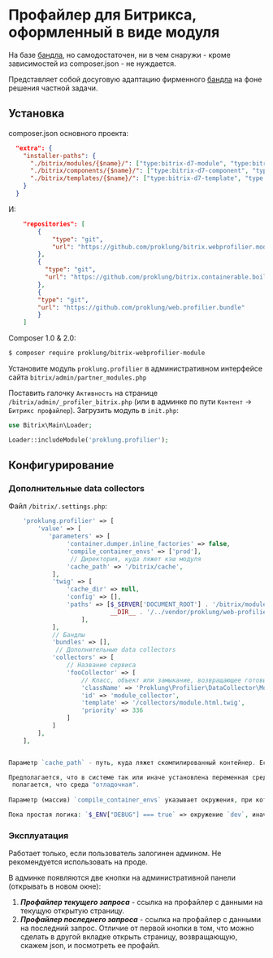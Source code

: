 # Профайлер для Битрикса, оформленный в виде модуля

На базе [бандла](https://github.com/ProklUng/web.profilier.bundle), но самодостаточен, ни в чем снаружи - кроме зависимостей из 
composer.json - не нуждается.

Представляет собой досуговую адаптацию фирменного [бандла](https://github.com/symfony/web-profiler-bundle) на фоне решения
 частной задачи.

## Установка

composer.json основного проекта:

```json
  "extra": {
    "installer-paths": {
      "./bitrix/modules/{$name}/": ["type:bitrix-d7-module", "type:bitrix-module"],
      "./bitrix/components/{$name}/": ["type:bitrix-d7-component", "type:bitrix-component"],
      "./bitrix/templates/{$name}/": ["type:bitrix-d7-template", "type:bitrix-theme"]
    }
  }
```

И:

```json
    "repositories": [
        {
            "type": "git",
            "url": "https://github.com/proklung/bitrix.webprofilier.module"
        },
        {
          "type": "git",
          "url": "https://github.com/proklung/bitrix.containerable.boilerplate"
        },
        {
        "type": "git",
        "url": "https://github.com/proklung/web.profilier.bundle"
        }
    ]
```

Composer 1.0 & 2.0:


```bash
$ composer require proklung/bitrix-webprofilier-module
```

Установите модуль `proklung.profilier` в административном интерфейсе сайта `bitrix/admin/partner_modules.php`

Поставить галочку `Активность` на странице `/bitrix/admin/_profiler_bitrix.php` (или в админке по пути `Контент` -> `Битрикс профайлер`).
Загрузить модуль в `init.php`:

```php
use Bitrix\Main\Loader;

Loader::includeModule('proklung.profilier');
```

## Конфигурирование

### Дополнительные data collectors

Файл `/bitrix/.settings.php`:

```php
    'proklung.profilier' => [
        'value' => [
           'parameters' => [
                'container.dumper.inline_factories' => false,
                'compile_container_envs' => ['prod'],
                 // Директория, куда ляжет кэш модуля
                'cache_path' => '/bitrix/cache',
            ],
            'twig' => [
                'cache_dir' => null,
                'config' => [],
                'paths' => [$_SERVER['DOCUMENT_ROOT'] . '/bitrix/modules/proklung.profilier/templates',
                            __DIR__ . '/../vendor/proklung/web-profilier-bundle/src/Bundle/Resources/view',
                    ],
            ],
            // Бандлы
            'bundles' => [],
             // Дополнительные data collectors
            'collectors' => [
                // Название сервиса    
                'fooCollector' => [
                    // Класс, объект или замыкание, возвращающее готовый объект
                    'className' => 'Proklung\Profilier\DataCollector\ModuleDataCollector',
                    'id' => 'module_collector',
                    'template' => '/collectors/module.html.twig',
                    'priority' => 336
                ]
            ]
        ],
    ],


Параметр `cache_path` - путь, куда ляжет скомпилированный контейнер. Если не задано, то по умолчанию `/bitrix/cache/s1/proklung.rabbitmq`.

Предполагается, что в системе так или иначе установлена переменная среды `DEBUG` в массиве `$_ENV`. Если нет, то по умолчанию
 полагается, что среда "отладочная".
 
Параметр (массив) `compile_container_envs` указывает окружения, при которых необходимо кэшировать контейнер.

Пока простая логика: `$_ENV["DEBUG"] === true` => окружение `dev`, иначе `prod`. 
```
### Эксплуатация

Работает только, если пользователь залогинен админом. Не рекомендуется использовать на проде.

В админке появляются две кнопки на административной панели (открывать в новом окне):

1) ***Профайлер текущего запроса*** - ссылка на профайлер с данными на текущую открытую страницу.
2) ***Профайлер последнего запроса*** - ссылка на профайлер с данными на последний запрос. Отличие от первой кнопки в том,
   что можно сделать в другой вкладке открыть страницу, возвращающую, скажем json, и посмотреть ее профайл.
